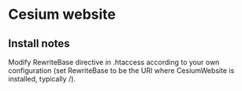 Cesium website
===

## Install notes

Modify RewriteBase directive in .htaccess according to your own configuration (set RewriteBase to be the URI where CesiumWebsite is installed, typically /).

